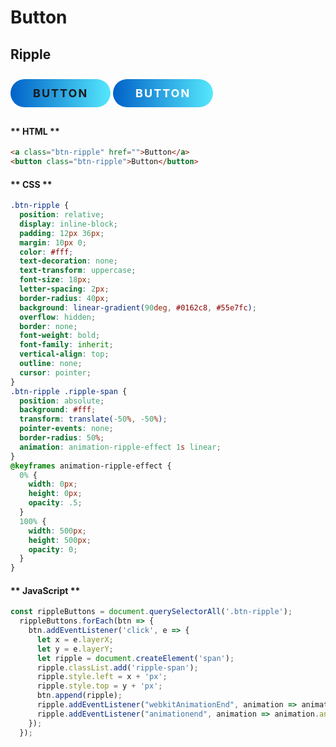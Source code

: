 # Button

## Ripple


<style>
.btn-ripple, .markdown-section .btn-ripple {
  position: relative;
  display: inline-block;
  padding: 12px 36px;
  margin: 10px 0;
  color: #fff;
  text-decoration: none;
  text-transform: uppercase;
  font-size: 18px;
  letter-spacing: 2px;
  border-radius: 40px;
  background: linear-gradient(90deg, #0162c8, #55e7fc);
  overflow: hidden;
  border: none;
  font-weight: bold;
  font-family: inherit;
  vertical-align: top;
  outline: none;
  cursor: pointer;
}
.btn-ripple .ripple-span {
  position: absolute;
  background: #fff;
  transform: translate(-50%, -50%);
  pointer-events: none;
  border-radius: 50%;
  animation: animation-ripple-effect 1s linear;
}
@keyframes animation-ripple-effect {
  0% {
    width: 0px;
    height: 0px;
    opacity: .5;
  }
  100% {
    width: 500px;
    height: 500px;
    opacity: 0;
  }
}
</style>

<div class="demo-wrapper">
  <div>
    <a class="btn-ripple" href="">Button</a>
    <button class="btn-ripple">Button</button>
  </div>
</div>

<script>
  const rippleButtons = document.querySelectorAll('.btn-ripple');
  rippleButtons.forEach(btn => {
    btn.addEventListener('click', e => {
      let x = e.layerX;
      let y = e.layerY;
      let ripple = document.createElement('span');
      ripple.classList.add('ripple-span');
      ripple.style.left = x + 'px'; 
      ripple.style.top = y + 'px';
      btn.append(ripple);
      ripple.addEventListener("webkitAnimationEnd", animation => animation.animationName === "animation-ripple-effect" && ripple.remove());
      ripple.addEventListener("animationend", animation => animation.animationName === "animation-ripple-effect" && ripple.remove());
      e.preventDefault();
    });
  });
</script>
<!-- tabs:start -->

#### ** HTML **

```html
<a class="btn-ripple" href="">Button</a>
<button class="btn-ripple">Button</button>
```
#### ** CSS **

```css
.btn-ripple {
  position: relative;
  display: inline-block;
  padding: 12px 36px;
  margin: 10px 0;
  color: #fff;
  text-decoration: none;
  text-transform: uppercase;
  font-size: 18px;
  letter-spacing: 2px;
  border-radius: 40px;
  background: linear-gradient(90deg, #0162c8, #55e7fc);
  overflow: hidden;
  border: none;
  font-weight: bold;
  font-family: inherit;
  vertical-align: top;
  outline: none;
  cursor: pointer;
}
.btn-ripple .ripple-span {
  position: absolute;
  background: #fff;
  transform: translate(-50%, -50%);
  pointer-events: none;
  border-radius: 50%;
  animation: animation-ripple-effect 1s linear;
}
@keyframes animation-ripple-effect {
  0% {
    width: 0px;
    height: 0px;
    opacity: .5;
  }
  100% {
    width: 500px;
    height: 500px;
    opacity: 0;
  }
}
```

#### ** JavaScript **

```javascript
const rippleButtons = document.querySelectorAll('.btn-ripple');
  rippleButtons.forEach(btn => {
    btn.addEventListener('click', e => {
      let x = e.layerX;
      let y = e.layerY;
      let ripple = document.createElement('span');
      ripple.classList.add('ripple-span');
      ripple.style.left = x + 'px'; 
      ripple.style.top = y + 'px';
      btn.append(ripple);
      ripple.addEventListener("webkitAnimationEnd", animation => animation.animationName === "animation-ripple-effect" && ripple.remove());
      ripple.addEventListener("animationend", animation => animation.animationName === "animation-ripple-effect" && ripple.remove());
    });
  });
```
<!-- tabs:end -->

